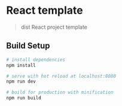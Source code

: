 # React template

> dist React project template

## Build Setup

``` bash
# install dependencies
npm install

# serve with hot reload at localhost:8080
npm run dev

# build for production with minification
npm run build

```